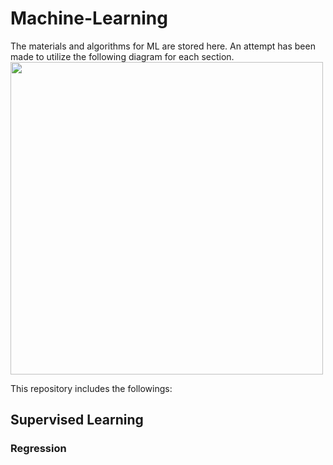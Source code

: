 # Machine-Learning
The materials and algorithms for ML are stored here.
An attempt has been made to utilize the following diagram for each section.
<img src="https://github.com/user-attachments/assets/38a31ddc-d52a-4223-a9e1-a1ea845fde6a" width="500" height="500" align="center">

This repository includes the followings:
## Supervised Learning
### Regression
